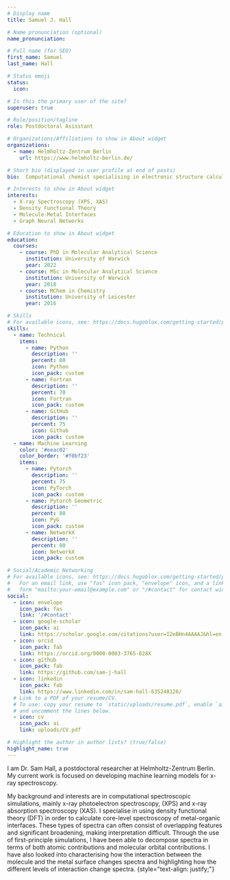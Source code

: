 ```yaml
---
# Display name
title: Samuel J. Hall

# Name pronunciation (optional)
name_pronunciation: 

# Full name (for SEO)
first_name: Samuel
last_name: Hall

# Status emoji
status:
  icon: 

# Is this the primary user of the site?
superuser: true

# Role/position/tagline
role: Postdoctoral Asisstant

# Organizations/Affiliations to show in About widget
organizations:
  - name: Helmholtz-Zentrum Berlin
    url: https://www.helmholtz-berlin.de/

# Short bio (displayed in user profile at end of posts)
bio:  Computational chemist specialising in electronic structure calculations and machine learning for core-level x-ray spectroscopy simulations.

# Interests to show in About widget
interests:
  - X-ray Spectroscopy (XPS, XAS)
  - Density Functional Theory
  - Molecule-Metal Interfaces
  - Graph Neural Networks

# Education to show in About widget
education:
  courses:
    - course: PhD in Molecular Analytical Science
      institution: University of Warwick
      year: 2022
    - course: MSc in Molecular Analytical Science
      institution: University of Warwick
      year: 2018
    - course: MChem in Chemistry
      institution: University of Leicester
      year: 2016

# Skills
# For available icons, see: https://docs.hugoblox.com/getting-started/page-builder/#icons
skills:
  - name: Technical
    items:
      - name: Python
        description: ''
        percent: 80
        icon: Python
        icon_pack: custom
      - name: Fortran
        description: ''
        percent: 70
        icon: Fortran
        icon_pack: custom
      - name: GitHub
        description: ''
        percent: 75
        icon: Github
        icon_pack: custom
  - name: Machine Learning
    color: '#eeac02'
    color_border: '#f0bf23'
    items:
      - name: Pytorch
        description: ''
        percent: 75
        icon: PyTorch
        icon_pack: custom
      - name: Pytorch Geometric
        description: ''
        percent: 80
        icon: PyG
        icon_pack: custom
      - name: NetworkX
        description: ''
        percent: 80
        icon: NetworkX
        icon_pack: custom

# Social/Academic Networking
# For available icons, see: https://docs.hugoblox.com/getting-started/page-builder/#icons
#   For an email link, use "fas" icon pack, "envelope" icon, and a link in the
#   form "mailto:your-email@example.com" or "/#contact" for contact widget.
social:
  - icon: envelope
    icon_pack: fas
    link: '/#contact'
  - icon: google-scholar
    icon_pack: ai
    link: https://scholar.google.com/citations?user=I2eBHn4AAAAJ&hl=en
  - icon: orcid
    icon_pack: fab
    link: https://orcid.org/0000-0003-3765-828X
  - icon: github
    icon_pack: fab
    link: https://github.com/sam-j-hall
  - icon: linkedin
    icon_pack: fab
    link: https://www.linkedin.com/in/sam-hall-635248126/
  # Link to a PDF of your resume/CV.
  # To use: copy your resume to `static/uploads/resume.pdf`, enable `ai` icons in `params.yaml`,
  # and uncomment the lines below.
  - icon: cv
    icon_pack: ai
    link: uploads/CV.pdf

# Highlight the author in author lists? (true/false)
highlight_name: true
---
```


I am Dr. Sam Hall, a postdoctoral researcher at Helmholtz-Zentrum Berlin. My current work is focused on developing machine learning models for x-ray spectroscopy.

My background and interests are in computational spectroscopic simulations, mainly x-ray photoelectron spectroscopy, (XPS) and x-ray absorption spectroscopy (XAS). I specialise in using density functional theory (DFT) in order to calculate core-level spectroscopy of metal-organic interfaces. These types of spectra can often consist of overlapping features and significant broadening, making interpretation difficult. Through the use of first-principle simulations, I have been able to decompose spectra in terms of both atomic contributions and molecular orbital contributions. I have also looked into characterising how the interaction between the molecule and the metal surface changes spectra and highlighting how the different levels of interaction change spectra.
{style="text-align: justify;"}
